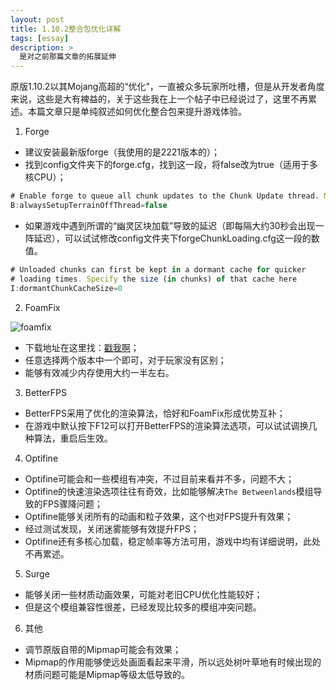 ```yaml
---
layout: post
title: 1.10.2整合包优化详解
tags: [essay]
description: >
  是对之前那篇文章的拓展延伸
---
```


原版1.10.2以其Mojang高超的“优化”，一直被众多玩家所吐槽，但是从开发者角度来说，这些是大有裨益的，关于这些我在上一个帖子中已经说过了，这里不再累述。本篇文章只是单纯叙述如何优化整合包来提升游戏体验。


1. Forge
  * 建议安装最新版forge（我使用的是2221版本的）；
  * 找到config文件夹下的forge.cfg，找到这一段，将false改为true（适用于多核CPU）；
  ``` javascript
  # Enable forge to queue all chunk updates to the Chunk Update thread. May increase FPS significantly, but may also cause weird rendering lag. Not recommended for computers without a significant number of cores available.
  B:alwaysSetupTerrainOffThread=false
  ```
  * 如果游戏中遇到所谓的“幽灵区块加载”导致的延迟（即每隔大约30秒会出现一阵延迟），可以试试修改config文件夹下forgeChunkLoading.cfg这一段的数值。
  ``` javascript
  # Unloaded chunks can first be kept in a dormant cache for quicker
  # loading times. Specify the size (in chunks) of that cache here
  I:dormantChunkCacheSize=0
  ```

2. FoamFix

  ![foamfix](http://www.asie.pl/img/logos/foamfix.png)
  * 下载地址在这里找：[戳我啊](http://www.asie.pl/Projects/Minecraft/Mods/FoamFix/)；
  * 任意选择两个版本中一个即可，对于玩家没有区别；
  * 能够有效减少内存使用大约一半左右。

3. BetterFPS
  * BetterFPS采用了优化的渲染算法，恰好和FoamFix形成优势互补；
  * 在游戏中默认按下F12可以打开BetterFPS的渲染算法选项，可以试试调换几种算法，重启后生效。

4. Optifine
  * Optifine可能会和一些模组有冲突，不过目前来看并不多，问题不大；
  * Optifine的快速渲染选项往往有奇效，比如能够解决`The Betweenlands`模组导致的FPS骤降问题；
  * Optifine能够关闭所有的动画和粒子效果，这个也对FPS提升有效果；
  * 经过测试发现，关闭迷雾能够有效提升FPS；
  * Optifine还有多核心加载，稳定帧率等方法可用，游戏中均有详细说明，此处不再累述。

5. Surge
  * 能够关闭一些材质动画效果，可能对老旧CPU优化性能较好；
  * 但是这个模组兼容性很差，已经发现比较多的模组冲突问题。

6. 其他
  * 调节原版自带的Mipmap可能会有效果；
  * Mipmap的作用能够使远处画面看起来平滑，所以远处树叶草地有时候出现的材质问题可能是Mipmap等级太低导致的。
